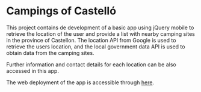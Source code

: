 # Campings of Castelló

This project contains de development of a basic app using jQuery mobile to retrieve the location of the user and provide a list with nearby camping sites in the province of Castellon. The location API from Google is used to retrieve the users location, and the local government data API is used to obtain data from the camping sites.

Further information and contact details for each location can be also accessed in this app.

The web deployment of the app is accessible through [here](https://rodrigomalagon.github.io/campings-castello/).
